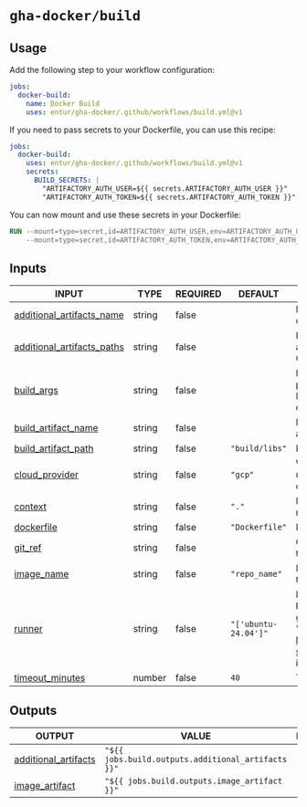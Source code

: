 # `gha-docker/build`

## Usage

Add the following step to your workflow configuration:

```yml
jobs:
  docker-build:
    name: Docker Build
    uses: entur/gha-docker/.github/workflows/build.yml@v1
```

If you need to pass secrets to your Dockerfile, you can use this recipe:

```yml
jobs:
  docker-build:
    uses: entur/gha-docker/.github/workflows/build.yml@v1
    secrets:
      BUILD_SECRETS: |
        "ARTIFACTORY_AUTH_USER=${{ secrets.ARTIFACTORY_AUTH_USER }}"
        "ARTIFACTORY_AUTH_TOKEN=${{ secrets.ARTIFACTORY_AUTH_TOKEN }}"
```

You can now mount and use these secrets in your Dockerfile:

```Dockerfile
RUN --mount=type=secret,id=ARTIFACTORY_AUTH_USER,env=ARTIFACTORY_AUTH_USER  \
    --mount=type=secret,id=ARTIFACTORY_AUTH_TOKEN,env=ARTIFACTORY_AUTH_TOKEN  ./gradlew build
```

## Inputs

<!-- AUTO-DOC-INPUT:START - Do not remove or modify this section -->

|                                                     INPUT                                                      |  TYPE  | REQUIRED |       DEFAULT        |                                                                                                                DESCRIPTION                                                                                                                 |
|----------------------------------------------------------------------------------------------------------------|--------|----------|----------------------|--------------------------------------------------------------------------------------------------------------------------------------------------------------------------------------------------------------------------------------------|
|  <a name="input_additional_artifacts_name"></a>[additional_artifacts_name](#input_additional_artifacts_name)   | string |  false   |                      |                                                                                       Name of GitHub artifact to <br>contain additional artifacts.                                                                                         |
| <a name="input_additional_artifacts_paths"></a>[additional_artifacts_paths](#input_additional_artifacts_paths) | string |  false   |                      |                                                                           List of paths to additional <br>artifacts to be saved to <br>Github artifact storage.                                                                            |
|                         <a name="input_build_args"></a>[build_args](#input_build_args)                         | string |  false   |                      |                                                                  List of build args to <br>pass to docker build. Warning! <br>Do not pass secrets into <br>docker args.                                                                    |
|           <a name="input_build_artifact_name"></a>[build_artifact_name](#input_build_artifact_name)            | string |  false   |                      |                                                                                                Name of GitHub artifact to <br>add to build                                                                                                 |
|           <a name="input_build_artifact_path"></a>[build_artifact_path](#input_build_artifact_path)            | string |  false   |    `"build/libs"`    |                                                                                                            Path to the artifact                                                                                                            |
|                   <a name="input_cloud_provider"></a>[cloud_provider](#input_cloud_provider)                   | string |  false   |       `"gcp"`        |                                                                             Which cloud service provider to <br>use - Google Cloud: 'gcp' <br>or Azure: 'az'                                                                               |
|                             <a name="input_context"></a>[context](#input_context)                              | string |  false   |        `"."`         |                                                                                               Build context, default root of <br>repository                                                                                                |
|                         <a name="input_dockerfile"></a>[dockerfile](#input_dockerfile)                         | string |  false   |    `"Dockerfile"`    |                                                                                                        Dockerfile to use for build                                                                                                         |
|                             <a name="input_git_ref"></a>[git_ref](#input_git_ref)                              | string |  false   |                      |                                                                                       Option to override git reference <br>to checkout before build                                                                                        |
|                         <a name="input_image_name"></a>[image_name](#input_image_name)                         | string |  false   |    `"repo_name"`     |                                                                                                    Image name to use for <br>the build                                                                                                     |
|                               <a name="input_runner"></a>[runner](#input_runner)                               | string |  false   | `"['ubuntu-24.04']"` | Runner to use for the <br>build. To use a runner <br>group, use the format "{'group': <br>'group_name'}". See https://docs.github.com/en/actions/reference/workflow-syntax-for-github-actions#jobsjob_idruns-on for more <br>information.  |
|                 <a name="input_timeout_minutes"></a>[timeout_minutes](#input_timeout_minutes)                  | number |  false   |         `40`         |                                                                                                             Timeout in minutes                                                                                                             |

<!-- AUTO-DOC-INPUT:END -->

## Outputs

<!-- AUTO-DOC-OUTPUT:START - Do not remove or modify this section -->

|                                             OUTPUT                                             |                       VALUE                        | DESCRIPTION |
|------------------------------------------------------------------------------------------------|----------------------------------------------------|-------------|
| <a name="output_additional_artifacts"></a>[additional_artifacts](#output_additional_artifacts) | `"${{ jobs.build.outputs.additional_artifacts }}"` |             |
|          <a name="output_image_artifact"></a>[image_artifact](#output_image_artifact)          |    `"${{ jobs.build.outputs.image_artifact }}"`    |             |

<!-- AUTO-DOC-OUTPUT:END -->
